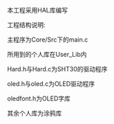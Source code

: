 本工程采用HAL库编写

工程结构说明:

主程序为Core/Src下的main.c

所用到的个人库在User_Lib内

Hard.h与Hard.c为SHT30的驱动程序

oled.h与oled.c为OLED驱动程序

oledfont.h为OLED字库

其余个人库为涂鸦库

